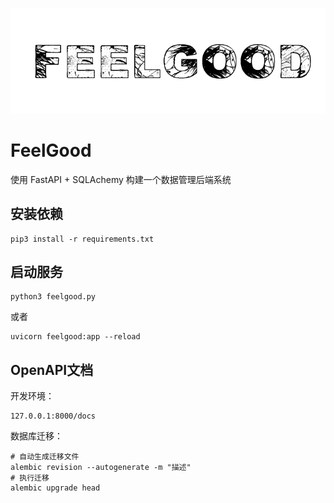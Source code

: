 ![](static/logo.png)

# FeelGood

使用 FastAPI + SQLAchemy 构建一个数据管理后端系统

## 安装依赖

```shell
pip3 install -r requirements.txt
```

## 启动服务

```shell
python3 feelgood.py
```

或者

```shell
uvicorn feelgood:app --reload
```

## OpenAPI文档

开发环境：

```shell
127.0.0.1:8000/docs
```

数据库迁移：
```shell
# 自动生成迁移文件
alembic revision --autogenerate -m "描述"
# 执行迁移
alembic upgrade head
```

